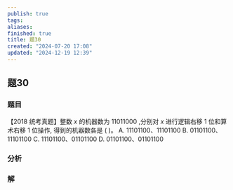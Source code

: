 ```yaml
---
publish: true
tags: 
aliases: 
finished: true
title: 题30
created: "2024-07-20 17:08"
updated: "2024-12-19 12:39"
---
```

## 题30
### 题目
【2018 统考真题】整数 $x$ 的机器数为 11011000 ,分别对 $x$ 进行逻辑右移 1 位和算术右移 1 位操作, 得到的机器数各是 ( )。
A. 11101100、11101100 
B. 01101100、11101100
C. 11101100、01101100 
D. 01101100、01101100
### 分析

### 解